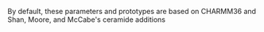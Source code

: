 By default, these parameters and prototypes are based on CHARMM36 and Shan, Moore, and McCabe's ceramide additions
